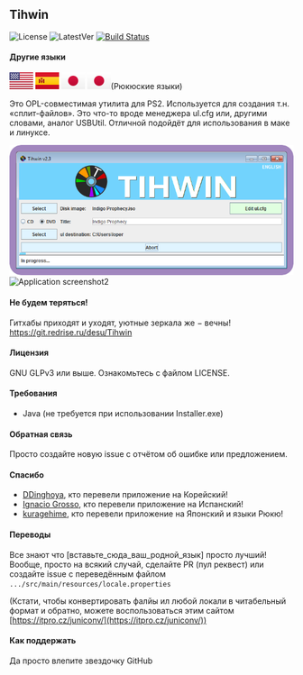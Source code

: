 ## Tihwin
![License](https://img.shields.io/badge/License-GPLv3-blue.svg) ![LatestVer](https://img.shields.io/github/release/developersu/Tihwin.svg) [![Build Status](https://ci.redrise.ru/api/badges/desu/Tihwin/status.svg)](https://ci.redrise.ru/desu/Tihwin)

#### Другие языки
[![Английский язык](flag/us-flag.svg)](README.md) 
[![испанский](flag/es-flag.svg)](README_ES.md) 
[![Японский язык](flag/jp-flag.svg)](README_JP.md) 
[![Рюкюские языки](flag/jp-flag.svg)](README_RYU.md)(Рюкюские языки) 

Это OPL-совместимая утилита для PS2. Используется для создания т.н. «сплит-файлов». Это что-то вроде менеджера ul.cfg или, другими словами, аналог USBUtil. Отличной подойдёт для использования в маке и линуксе.

![Application screenshot1](screenshots/1.png)
![Application screenshot2](screenshots/2.png)

#### Не будем теряться!

Гитхабы приходят и уходят, уютные зеркала же − вечны! https://git.redrise.ru/desu/Tihwin

#### Лицензия

GNU GLPv3 или выше. Ознакомьтесь с файлом LICENSE.

#### Требования

* Java (не требуется при использовании Installer.exe)

#### Обратная связь

Просто создайте новую issue с отчётом об ошибке или предложением.

#### Спасибо

* [DDinghoya](https://github.com/DDinghoya), кто перевели приложение на Корейский!
* [Ignacio Grosso](https://github.com/blckbearx), кто перевели приложение на Испанский!
* [kuragehime](https://github.com/kuragehimekurara1), кто перевели приложение на Японский и языки Рюкю!

#### Переводы

Все знают что [вставьте_сюда_ваш_родной_язык] просто лучший! Вообще, просто на всякий случай, сделайте PR (пул реквест) или создайте issue с переведённым файлом `.../src/main/resources/locale.properties`

(Кстати, чтобы конвертировать фалйы ил любой локали в читабельный формат и обратно, можете воспользоваться этим сайтом [https://itpro.cz/juniconv/](https://itpro.cz/juniconv/))

#### Как поддержать

Да просто влепите звездочку GitHub
